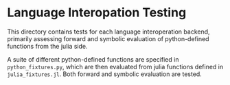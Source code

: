 # Language Interopation Testing

This directory contains tests for each language interoperation backend, primarily assessing forward and symbolic 
evaluation of python-defined functions from the julia side.

A suite of different python-defined functions are specified in `python_fixtures.py`, which are then evaluated from
julia functions defined in `julia_fixtures.jl`. Both forward and symbolic evaluation are tested.
